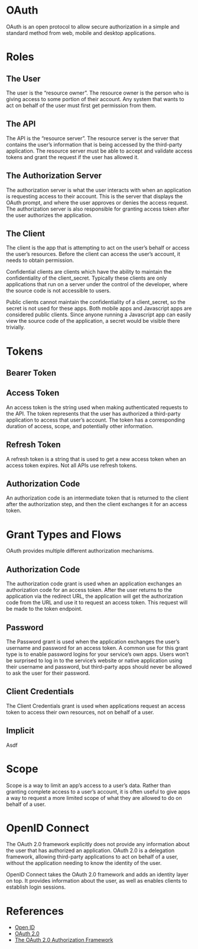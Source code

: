 # OAuth

OAuth is an open protocol to allow secure authorization in a simple and standard method from web, mobile and desktop applications.

# Roles

## The User

The user is the “resource owner”.  The resource owner is the person who is giving access to some portion of their account.  Any system that wants to act on behalf of the user must first get permission from them.

## The API

The API is the “resource server”.  The resource server is the server that contains the user’s information that is being accessed by the third-party application. The resource server must be able to accept and validate access tokens and grant the request if the user has allowed it.

## The Authorization Server

The authorization server is what the user interacts with when an application is requesting access to their account. This is the server that displays the OAuth prompt, and where the user approves or denies the access request. The authorization server is also responsible for granting access token after the user authorizes the application.

## The Client

The client is the app that is attempting to act on the user’s behalf or access the user’s resources. Before the client can access the user’s account, it needs to obtain permission.

Confidential clients are clients which have the ability to maintain the confidentiality of the client_secret. Typically these clients are only applications that run on a server under the control of the developer, where the source code is not accessible to users.

Public clients cannot maintain the confidentiality of a client_secret, so the secret is not used for these apps. Both mobile apps and Javascript apps are considered public clients. Since anyone running a Javascript app can easily view the source code of the application, a secret would be visible there trivially.

# Tokens

## Bearer Token

## Access Token

An access token is the string used when making authenticated requests to the API. The token represents that the user has authorized a third-party application to access that user’s account. The token has a corresponding duration of access, scope, and potentially other information.

## Refresh Token

A refresh token is a string that is used to get a new access token when an access token expires. Not all APIs use refresh tokens.

## Authorization Code
An authorization code is an intermediate token that is returned to the client after the authorization step, and then the client exchanges it for an access token.

# Grant Types and Flows

OAuth provides multiple different authorization mechanisms.

## Authorization Code

The authorization code grant is used when an application exchanges an authorization code for an access token. After the user returns to the application via the redirect URL, the application will get the authorization code from the URL and use it to request an access token. This request will be made to the token endpoint.

## Password

The Password grant is used when the application exchanges the user’s username and password for an access token.  A common use for this grant type is to enable password logins for your service’s own apps. Users won’t be surprised to log in to the service’s website or native application using their username and password, but third-party apps should never be allowed to ask the user for their password.

## Client Credentials

The Client Credentials grant is used when applications request an access token to access their own resources, not on behalf of a user.

## Implicit

Asdf

# Scope

Scope is a way to limit an app’s access to a user’s data. Rather than granting complete access to a user’s account, it is often useful to give apps a way to request a more limited scope of what they are allowed to do on behalf of a user.

# OpenID Connect

The OAuth 2.0 framework explicitly does not provide any information about the user that has authorized an application. OAuth 2.0 is a delegation framework, allowing third-party applications to act on behalf of a user, without the application needing to know the identity of the user.

OpenID Connect takes the OAuth 2.0 framework and adds an identity layer on top. It provides information about the user, as well as enables clients to establish login sessions.

# References

- [Open ID](https://openid.net/connect/)
- [OAuth 2.0](https://oauth.net/2/)
- [The OAuth 2.0 Authorization Framework](https://tools.ietf.org/html/rfc6749)
